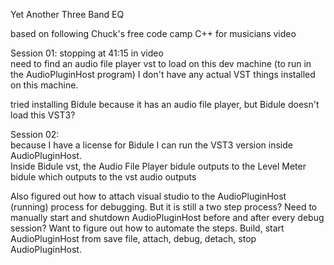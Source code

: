 Yet Another Three Band EQ

based on following Chuck's free code camp C++ for musicians video

Session 01:
stopping at 41:15 in video    
   need to find an audio file player vst to load on this dev machine (to run in the AudioPluginHost program)
   I don't have any actual VST things installed on this machine.
   
   tried installing Bidule because it has an audio file player, but Bidule doesn't load this VST3?

Session 02:   
   because I have a license for Bidule I can run the VST3 version inside AudioPluginHost.  
   Inside Bidule vst, the Audio File Player bidule outputs to the Level Meter bidule which outputs to the vst audio outputs
   
   Also figured out how to attach visual studio to the AudioPluginHost (running) process for debugging.
   But it is still a two step process?  Need to manually start and shutdown AudioPluginHost before and after every 
   debug session?  Want to figure out how to automate the steps.  Build, start AudioPluginHost from save file, attach, debug, 
   detach, stop AudioPluginHost.